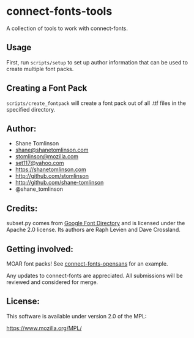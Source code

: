 # connect-fonts-tools

A collection of tools to work with connect-fonts.

## Usage

First, run `scripts/setup` to set up author information that can be used to create multiple font packs.

## Creating a Font Pack

`scripts/create_fontpack` will create a font pack out of all .ttf files in the specified directory.

## Author:
* Shane Tomlinson
* shane@shanetomlinson.com
* stomlinson@mozilla.com
* set117@yahoo.com
* https://shanetomlinson.com
* http://github.com/stomlinson
* http://github.com/shane-tomlinson
* @shane_tomlinson

## Credits:
subset.py comes from [Google Font Directory](http://code.google.com/p/googlefontdirectory/) and is licensed under the Apache 2.0 license. Its authors are Raph Levien and Dave Crossland.

## Getting involved:
MOAR font packs! See
[connect-fonts-opensans](https://github.com/shane-tomlinson/connect-fonts-opensans) for an example.

Any updates to connect-fonts are appreciated. All submissions will be reviewed
and considered for merge.

## License:
This software is available under version 2.0 of the MPL:

  https://www.mozilla.org/MPL/


